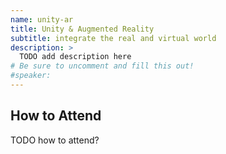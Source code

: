 ```yaml
---
name: unity-ar
title: Unity & Augmented Reality
subtitle: integrate the real and virtual world
description: >
  TODO add description here
# Be sure to uncomment and fill this out!
#speaker:
---
```


## How to Attend

TODO how to attend?
